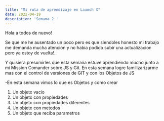 ```yaml
---
title: "Mi ruta de aprendizaje en Launch X"
date: 2022-04-19
description: 'Semana 2 '
---
```


Hola a todos de nuevo!

Se que me he ausentado un poco pero es que siendoles honesto mi trabajo me demanda mucha atencion y no habia podido subir una actualizacion pero ya estoy de vuelta!..

Y quisiera presumirles que esta semana estuve aprendiendo mucho junto a mi Mission Comander sobre JS y Git.
En esta semana logre familizarizarme mas con el control de versiones de GIT y con los Objetos de JS 

-En esta semana vimos lo que es Objetos y como crear
1. Un objeto vacio
2. Un objeto con propiedades
3. Un objeto con propiedades diferentes
4. Un objeto con metodos
5. Un objeto que reciba parametros 
